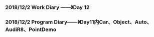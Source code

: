 ### 2018/12/2	Work Diary	   	——》Day 12

### 2018/12/2	Program Diary——》Day11内Car、Object、Auto、AudiR8、PointDemo



